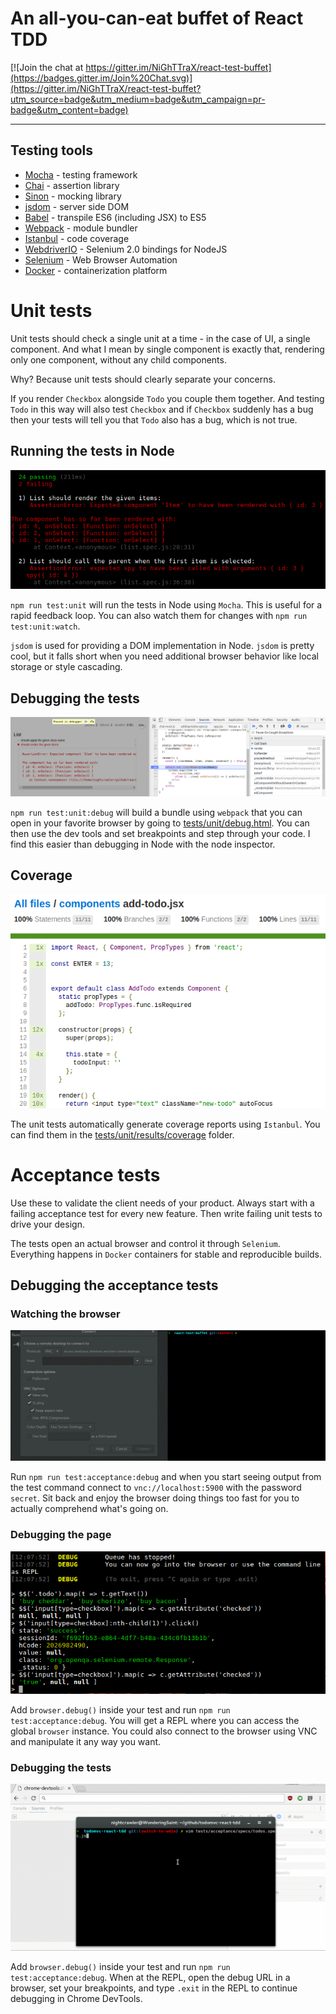 An all-you-can-eat buffet of React TDD
======================================

[![Join the chat at https://gitter.im/NiGhTTraX/react-test-buffet](https://badges.gitter.im/Join%20Chat.svg)](https://gitter.im/NiGhTTraX/react-test-buffet?utm_source=badge&utm_medium=badge&utm_campaign=pr-badge&utm_content=badge)

----


## Testing tools

- [Mocha](http://mochajs.org/) - testing framework
- [Chai](http://chaijs.com) - assertion library
- [Sinon](http://sinonjs.org) - mocking library
- [jsdom](https://github.com/tmpvar/jsdom) - server side DOM
- [Babel](https://babeljs.io/) - transpile ES6 (including JSX) to ES5
- [Webpack](https://webpack.github.io/) - module bundler
- [Istanbul](http://gotwarlost.github.io/istanbul/) - code coverage
- [WebdriverIO](http://webdriver.io/) - Selenium 2.0 bindings for NodeJS
- [Selenium](http://www.seleniumhq.org/) - Web Browser Automation
- [Docker](https://www.docker.com/) - containerization platform


# Unit tests

Unit tests should check a single unit at a time - in the case of UI, a single
component. And what I mean by single component is exactly that, rendering only
one component, without any child components.

Why? Because unit tests should clearly separate your concerns.

If you render `Checkbox` alongside `Todo` you couple them together. And testing
`Todo` in this way will also test `Checkbox` and if `Checkbox` suddenly has a
bug then your tests will tell you that `Todo` also has a bug, which is not true.


## Running the tests in Node

![unit-tests-in-node](./docs/unit-tests-in-node.png)

`npm run test:unit` will run the tests in Node using `Mocha`. This is useful for a rapid
feedback loop. You can also watch them for changes with `npm run
test:unit:watch`.

`jsdom` is used for providing a DOM implementation in Node. `jsdom` is pretty
cool, but it falls short when you need additional browser behavior like local
storage or style cascading.


## Debugging the tests

![debugging-unit-tests](./docs/debugging-unit-tests.png)

`npm run test:unit:debug` will build a bundle using `webpack` that you can open
in your favorite browser by going to
[tests/unit/debug.html](./tests/unit/debug.html). You can then use the dev tools
and set breakpoints and step through your code. I find this easier than
debugging in Node with the node inspector.


## Coverage

![coverage](./docs/coverage.png)

The unit tests automatically generate coverage reports using `Istanbul`. You can
find them in the
[tests/unit/results/coverage](./tests/unit/results/coverage/index.html) folder.


# Acceptance tests

Use these to validate the client needs of your product. Always start with a
failing acceptance test for every new feature. Then write failing unit tests to
drive your design.

The tests open an actual browser and control it through `Selenium`. Everything
happens in `Docker` containers for stable and reproducible builds.


## Debugging the acceptance tests

### Watching the browser

![debugging-acceptance-browser](./docs/debugging-acceptance-browser.gif)

Run `npm run test:acceptance:debug` and when you start seeing output from the
test command connect to `vnc://localhost:5900` with the password `secret`. Sit
back and enjoy the browser doing things too fast for you to actually comprehend
what's going on.


### Debugging the page

![debugging-acceptance-page](./docs/debugging-acceptance-page.png)

Add `browser.debug()` inside your test and run `npm run test:acceptance:debug`.
You will get a REPL where you can access the global `browser` instance. You
could also connect to the browser using VNC and manipulate it any way you want.


### Debugging the tests

![debugging-acceptance-tests](./docs/debugging-acceptance-tests.gif)

Add `browser.debug()` inside your test and run `npm run test:acceptance:debug`.
When at the REPL, open the debug URL in a browser, set your breakpoints, and
type `.exit` in the REPL to continue debugging in Chrome DevTools.
